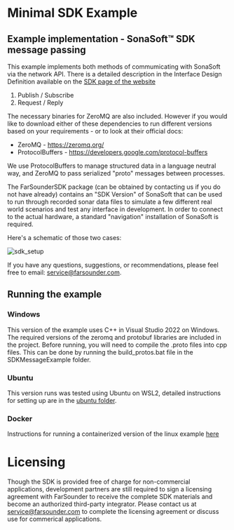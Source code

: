 # Minimal SDK Example
## Example implementation - SonaSoft™ SDK message passing
This example implements both methods of commumicating with SonaSoft via the network API. There is a detailed description
in the Interface Design Definition available on the [SDK page of the website](https://www.farsounder.com/software-development-kit)
1. Publish / Subscribe
2. Request / Reply

The necessary binaries for ZeroMQ are also included. However if you would like
to download either of these dependencies to run different versions based on your
requirements - or to look at their official docs:
* ZeroMQ - https://zeromq.org/
* ProtocolBuffers - https://developers.google.com/protocol-buffers

We use ProtocolBuffers to manage structured data in a language neutral way, and ZeroMQ to pass serialized "proto" messages between processes.

The FarSounderSDK package (can be obtained by contacting us if you do not have already) contains an "SDK Version" of SonaSoft
that can be used to run through recorded sonar data files to simulate a few different real world scenarios and test any
interface in development. In order to connect to the actual hardware, a standard "navigation" installation of SonaSoft is
required.

Here's a schematic of those two cases:

![sdk_setup](https://github.com/farsounder/SDKMessageExample/assets/5819478/745e7ef9-8b12-402a-bdef-15f510fcee4e)


If you have any questions, suggestions, or recommendations, please feel free to email: service@farsounder.com.

## Running the example

### Windows
This version of the example uses C++ in Visual Studio 2022 on Windows. The
required versions of the zeromq and protobuf libraries are included in the
project. Before running, you will need to compile the .proto files into cpp
files. This can be done by running the build_protos.bat file in the
SDKMessageExample folder.

### Ubuntu
This version runs was tested using Ubuntu on WSL2, detailed instructions for
setting up are in the [ubuntu folder](/ubuntu/readme.md).

### Docker
Instructions for running a containerized version of the linux example [here](https://github.com/farsounder/SDKMessageExample/tree/master/ubuntu#running-in-docker-container)

# Licensing
Though the SDK is provided free of charge for non-commercial applications, development partners are still
required to sign a licensing agreement with FarSounder to receive the complete SDK materials and become an
authorized third-party integrator. Please contact us at service@farsounder.com to complete the licensing
agreement or discuss use for commerical applications.
